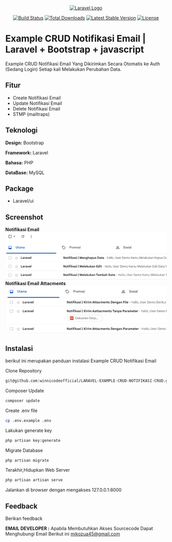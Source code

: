 <p align="center"><a href="https://laravel.com" target="_blank"><img src="https://raw.githubusercontent.com/laravel/art/master/logo-lockup/5%20SVG/2%20CMYK/1%20Full%20Color/laravel-logolockup-cmyk-red.svg" width="400" alt="Laravel Logo"></a></p>

<p align="center">
<a href="https://github.com/laravel/framework/actions"><img src="https://github.com/laravel/framework/workflows/tests/badge.svg" alt="Build Status"></a>
<a href="https://packagist.org/packages/laravel/framework"><img src="https://img.shields.io/packagist/dt/laravel/framework" alt="Total Downloads"></a>
<a href="https://packagist.org/packages/laravel/framework"><img src="https://img.shields.io/packagist/v/laravel/framework" alt="Latest Stable Version"></a>
<a href="https://packagist.org/packages/laravel/framework"><img src="https://img.shields.io/packagist/l/laravel/framework" alt="License"></a>
</p>

# Example CRUD Notifikasi Email | Laravel + Bootstrap + javascript

Example CRUD Notifikasi Email Yang Dikirimkan Secara Otomatis ke Auth (Sedang Login) Setiap kali Melakukan Perubahan Data.

## Fitur

- Create Notifikasi Email
- Update Notifikasi Email
- Delete Notifikasi Email
- STMP (mailtraps)

## Teknologi

**Design:** Bootstrap

**Framework:** Laravel

**Bahasa:** PHP

**DataBase:** MySQL

## Package

- Laravel/ui

## Screenshot

**Notifikasi Email**
![App Screenshot](screenshot/gambar_01.jpg)
**Notifikasi Email Attacments**
![App Screenshot](screenshot/gambar_02.jpg)

## Instalasi

berikut ini merupakan panduan instalasi Example CRUD Notifikasi Email

Clone Repository

```bash
git@github.com:winnicodeofficial/LARAVEL-EXAMPLE-CRUD-NOTIFIKASI-CRUD.git
```

Composer Update

```bash
composer update
```

Create .env file

```bash
cp .env.example .env
```

Lakukan generate key

```bash
php artisan key:generate
```

Migrate Database

```bash
php artisan migrate
```

Terakhir,Hidupkan Web Server

```bash
php artisan artisan serve
```

Jalankan di browser dengan mengakses 127.0.0.1:8000

## Feedback

Berikan feedback

**EMAIL DEVELOPER :**
Apabila Membutuhkan Akses Sourcecode Dapat Menghubungi Email Berikut ini
mikozua45@gmail.com
